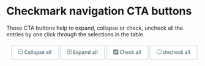 # Checkmark navigation CTA buttons

Those CTA buttons help to expand, collapse or check, uncheck all the entries by one click through the selections in the table.&#x20;

![Checkmark navigation buttons UI](<../../../.gitbook/assets/image (4).png>)
